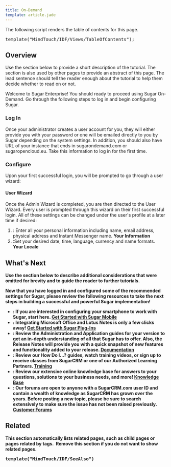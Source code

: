 ```yaml
---
title: On-Demand
template: article.jade
---
```


<div class="container">
  <p class="comment">The following script renders the table of contents for this page.</p>
  <pre class="script">template("MindTouch/IDF/Views/TableOfContents");</pre>
  <h2>Overview</h2>
  <p class="comment">Use the section below to provide a short description of the tutorial. The section is also used by other pages to provide an abstract of this page. The lead sentence should tell the reader enough about the tutorial to help them decide whether to read on or not.</p>
  <p>Welcome to Sugar Enterprise! You should ready to proceed using Sugar On-Demand. Go through the following steps to log in and begin configuring Sugar.</p>
  <h3>Log In</h3>
  <p>Once your administrator creates a user account for you, they will either provide you with your password or one will be emailed directly to you by Sugar depending on the system settings. In addition, you should also have URL of your instance that ends in sugarondemand.com or sugaropencloud.eu. Take this information to log in for the first time.</p>
  <h3>Configure</h3>
  <p>Upon your first successful login, you will be prompted to go through a user wizard:</p>
  <h4>User Wizard</h4>
  <p>Once the Admin Wizard is completed, you are then directed to the User Wizard. Every user is prompted through this wizard on their first successful login. All of these settings can be changed under the user's profile at a later time if desired:</p>
  <ol>
    <li>
      : Enter all your personal information including name, email address, physical address and Instant Messenger name.
      <strong>Your Information</strong>
    </li>
    <li>
      :Set your desired date, time, language, currency and name formats.
      <strong>Your Locale</strong>
      <strong/>
    </li>
  </ol>
  <h2>What's Next</h2>
  <p class="comment">Use the section below to describe additional considerations that were omitted for brevity and to guide the reader to further tutorials.</p>
  <p>Now that you have logged in and configured some of the recommended settings for Sugar, please review the following resources to take the next steps in building a successful and powerful Sugar implementation!</p>
  <ul>
    <li>
      : If you are interested in configuring your smartphone to work with Sugar, start here.
      <a title="Mobile" href="//01_Get_Started/02_Administrators/03_Professional/03_Mobile">Get Started with Sugar Mobile</a>
    </li>
    <li>
      : Integrating Microsoft Office and Lotus Notes is only a few clicks away!
      <a title="Plug-Ins" href="//01_Get_Started/02_Administrators/03_Professional/04_Plug-Ins">Get Started with Sugar Plug-Ins</a>
    </li>
    <li>
      : Review the Administration and Application guides for your version to get an in-depth understanding of all that Sugar has to offer. Also, the Release Notes will provide you with a quick snapshot of new features and functionality added to your release.
      <a title="02_Documentation/01_Sugar_Editions/02_Sugar_Enterprise" href="//02_Documentation/01_Sugar_Editions/02_Sugar_Enterprise">Documentation</a>
    </li>
    <li>
      : Review our How Do I...? guides, watch training videos, or sign up to receive classes from SugarCRM or one of our Authorized Learning Partners.
      <a title="03_Training" href="//03_Training">Training</a>
    </li>
    <li>
      : Review our extensive online knowledge base for answers to your questions, solutions to your business needs, and more!
      <a title="04_Find_Answers/02KB" href="//04_Find_Answers/02KB">Knowledge Base</a>
    </li>
    <li>
      : Our forums are open to anyone with a SugarCRM.com user ID and contain a wealth of knowledge as SugarCRM has grown over the years. Before posting a new topic, please be sure to search extensively to make sure the issue has not been raised previously.
      <a class="external" href="http://www.sugarcrm.com/forums" title="http://www.sugarcrm.com/forums">Customer Forums</a>
    </li>
  </ul>
  <h2>Related</h2>
  <p class="comment">This section automatically lists related pages, such as child pages or pages related by tags.  Remove this section if you do not want to show related pages.</p>
  <pre class="script">template("MindTouch/IDF/SeeAlso")</pre>
  <br/>
</div>